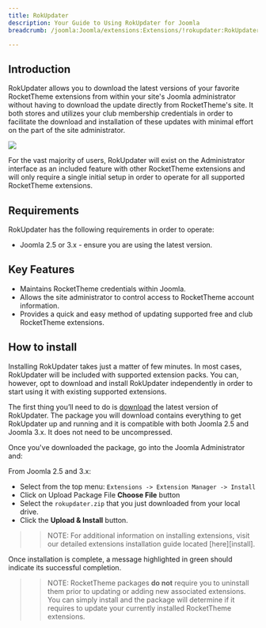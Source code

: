 ```yaml
---
title: RokUpdater
description: Your Guide to Using RokUpdater for Joomla
breadcrumb: /joomla:Joomla/extensions:Extensions/!rokupdater:RokUpdater

---
```


Introduction
-----
RokUpdater allows you to download the latest versions of your favorite RocketTheme extensions from within your site's Joomla administrator without having to download the update directly from RocketTheme's site. It both stores and utilizes your club membership credentials in order to facilitate the download and installation of these updates with minimal effort on the part of the site administrator.

![][rokupdater_update_manager_1]

For the vast majority of users, RokUpdater will exist on the Administrator interface as an included feature with other RocketTheme extensions and will only require a single initial setup in order to operate for all supported RocketTheme extensions.

Requirements
------------
RokUpdater has the following requirements in order to operate:

* Joomla 2.5 or 3.x - ensure you are using the latest version.

Key Features
------------
* Maintains RocketTheme credentials within Joomla.
* Allows the site administrator to control access to RocketTheme account information.
* Provides a quick and easy method of updating supported free and club RocketTheme extensions.

How to install
--------------
Installing RokUpdater takes just a matter of few minutes. In most cases, RokUpdater will be included with supported extension packs. You can, however, opt to download and install RokUpdater independently in order to start using it with existing supported extensions.

The first thing you’ll need to do is [download][download] the latest version of RokUpdater. The package you will download contains everything to get RokUpdater up and running and it is compatible with both Joomla 2.5 and Joomla 3.x. It does not need to be uncompressed. 

Once you've downloaded the package, go into the Joomla Administrator and:

From Joomla 2.5 and 3.x:

* Select from the top menu: `Extensions -> Extension Manager -> Install`
* Click on Upload Package File **Choose File** button
* Select the `rokupdater.zip` that you just downloaded from your local drive.
* Click the **Upload & Install** button.

>> NOTE: For additional information on installing extensions, visit our detailed extensions installation guide located [here][install].

Once installation is complete, a message highlighted in green should indicate its successful completion.

>> NOTE: RocketTheme packages **do not** require you to uninstall them prior to updating or adding new associated extensions. You can simply install and the package will determine if it requires to update your currently installed RocketTheme extensions.

[login_1]: assets/rokupdater_login_1.jpeg
[login_2]: assets/rokupdater_login_2.jpeg
[rokupdater_plugin_manager_1]: assets/rokupdater_plugin_manager_1.jpeg
[rokupdater_update_manager_1]: assets/rokupdater_update_manager_1.jpeg
[rokupdater_update_manager_2]: assets/rokupdater_update_manager_2.jpeg
[download]: http://www.rockettheme.com/extensions-downloads/free/3490-rokupdater
